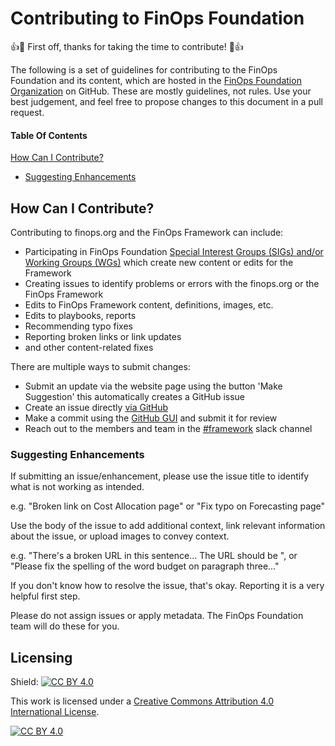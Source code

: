 # Contributing to FinOps Foundation

:+1::tada: First off, thanks for taking the time to contribute! :tada::+1:

The following is a set of guidelines for contributing to the FinOps Foundation and its content, which are hosted in the [FinOps Foundation Organization](https://github.com/finopsfoundation) on GitHub. These are mostly guidelines, not rules. Use your best judgement, and feel free to propose changes to this document in a pull request.

#### Table Of Contents

[How Can I Contribute?](#how-can-i-contribute)
  * [Suggesting Enhancements](#suggesting-enhancements)

## How Can I Contribute?

Contributing to finops.org and the FinOps Framework can include:
* Participating in FinOps Foundation [Special Interest Groups (SIGs) and/or Working Groups (WGs)](https://www.finops.org/projects/overview/) which create new content or edits for the Framework
* Creating issues to identify problems or errors with the finops.org or the FinOps Framework
* Edits to FinOps Framework content, definitions, images, etc.
* Edits to playbooks, reports
* Recommending typo fixes
* Reporting broken links or link updates
* and other content-related fixes

There are multiple ways to submit changes:
* Submit an update via the website page using the button 'Make Suggestion' this automatically creates a GitHub issue
* Create an issue directly [via GitHub](https://github.com/finopsfoundation/framework/issues)
* Make a commit using the [GitHub GUI](https://github.com/finopsfoundation/framework) and submit it for review
* Reach out to the members and team in the [#framework](https://finopsfoundation.slack.com/archives/C01UANLEPDW) slack channel

### Suggesting Enhancements

If submitting an issue/enhancement, please use the issue title to identify what is not working as intended.

  e.g. "Broken link on Cost Allocation page" or "Fix typo on Forecasting page"

Use the body of the issue to add additional context, link relevant information about the issue, or upload images to convey context.

  e.g. "There's a broken URL in this sentence... The URL should be <URL>", or "Please fix the spelling of the word budget on paragraph three..."
  
If you don't know how to resolve the issue, that's okay. Reporting it is a very helpful first step.

Please do not assign issues or apply metadata. The FinOps Foundation team will do these for you.


## Licensing

Shield: [![CC BY 4.0][cc-by-shield]][cc-by]

This work is licensed under a
[Creative Commons Attribution 4.0 International License][cc-by].

[![CC BY 4.0][cc-by-image]][cc-by]

[cc-by]: http://creativecommons.org/licenses/by/4.0/
[cc-by-image]: https://i.creativecommons.org/l/by/4.0/88x31.png
[cc-by-shield]: https://img.shields.io/badge/License-CC%20BY%204.0-lightgrey.svg

